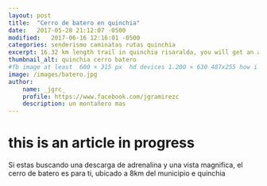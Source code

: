 ```yaml
---
layout: post
title:  "Cerro de batero en quinchia"
date:   2017-05-28 21:12:07 -0500
modified:   2017-06-16 12:16:01 -0500
categories: senderismo caminatas rutas quinchia
excerpt: 16.32 km length trail in quinchia risaralda, you will get an amazing view of quinchia and some small towns
thumbnail_alt: quinchia cerro batero
#fb image at least  600 × 315 px  hd devices 1.200 × 630 487x255 how i see it
image: /images/batero.jpg
author:
    name: _jgrc_
    profile: https://www.facebook.com/jgramirezc
    description: un montañero mas
---
```


# this is an article in progress
 Si estas buscando una descarga de adrenalina y una vista magnifica, el cerro de batero es para ti, ubicado a 8km del municipio e quinchia
<amp-img src="/images/batero_1.jpg" layout="responsive" alt="Bienvenido" height="695" width="705"></amp-img>
<amp-iframe width="200" height="200"
    sandbox="allow-scripts allow-same-origin"
    layout="responsive"
    frameborder="0"
    src="https://www.wikiloc.com/wikiloc/spatialArtifacts.do?event=view&id=18015642&measures=off&title=off&near=off&images=off&maptype=S">
</amp-iframe>


